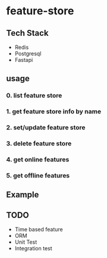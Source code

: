 # feature-store

## Tech Stack
- Redis
- Postgresql
- Fastapi


## usage

### 0. list feature store

### 1. get feature store info by name

### 2. set/update feature store

### 3. delete feature store

### 4. get online features 

### 5. get offline features

## Example

## TODO
- Time based feature
- ORM
- Unit Test
- Integration test